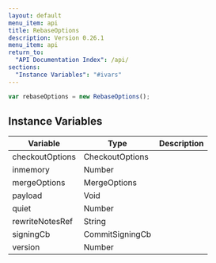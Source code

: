 ```yaml
---
layout: default
menu_item: api
title: RebaseOptions
description: Version 0.26.1
menu_item: api
return_to:
  "API Documentation Index": /api/
sections:
  "Instance Variables": "#ivars"
---
```


```js
var rebaseOptions = new RebaseOptions();
```

## <a name="ivars"></a>Instance Variables

| Variable | Type | Description |
| --- | --- | --- |
| <a name="checkoutOptions"></a>checkoutOptions | CheckoutOptions |  |
| <a name="inmemory"></a>inmemory | Number |  |
| <a name="mergeOptions"></a>mergeOptions | MergeOptions |  |
| <a name="payload"></a>payload | Void |  |
| <a name="quiet"></a>quiet | Number |  |
| <a name="rewriteNotesRef"></a>rewriteNotesRef | String |  |
| <a name="signingCb"></a>signingCb | CommitSigningCb |  |
| <a name="version"></a>version | Number |  |

